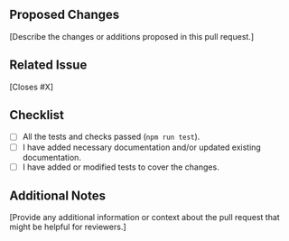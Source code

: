 ## Proposed Changes

[Describe the changes or additions proposed in this pull request.]

## Related Issue

[Closes #X]  <!-- Replace "X" with the issue number this PR addresses -->

## Checklist

- [ ] All the tests and checks passed (`npm run test`).
- [ ] I have added necessary documentation and/or updated existing documentation. <!-- check if not applicable -->
- [ ] I have added or modified tests to cover the changes. <!-- check if not applicable -->

## Additional Notes

[Provide any additional information or context about the pull request that might be helpful for reviewers.]

